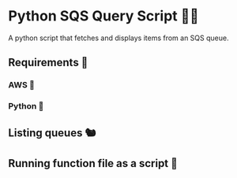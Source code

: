 # Python SQS Query Script 🧚‍♀️

A python script that fetches and displays items from an SQS queue.

## Requirements 🍄

### AWS 🐝

### Python 🐛

## Listing queues 🐿️

## Running function file as a script 🦋
